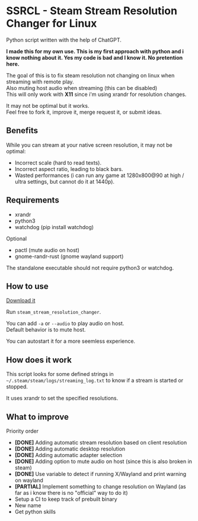 # SSRCL - Steam Stream Resolution Changer for Linux

Python script written with the help of ChatGPT.

**I made this for my own use. This is my first approach with python and i know nothing about it. Yes my code is bad and I know it. No pretention here.**

The goal of this is to fix steam resolution not changing on linux when streaming with remote play.<br/>
Also muting host audio when streaming (this can be disabled)<br/>
This will only work with **X11** since i'm using xrandr for resolution changes.

It may not be optimal but it works.<br/>
Feel free to fork it, improve it, merge request it, or submit ideas.

## Benefits

While you can stream at your native screen resolution, it may not be optimal:

- Incorrect scale (hard to read texts).
- Incorrect aspect ratio, leading to black bars.
- Wasted performances (i can run any game at 1280x800@90 at high / ultra settings, but cannot do it at 1440p).

## Requirements

- xrandr
- python3
- watchdog (pip install watchdog)

Optional

- pactl (mute audio on host)
- gnome-randr-rust (gnome wayland support)

The standalone executable should not require python3 or watchdog.

## How to use

[Download it](https://gitlab.com/aethernali.live/ssrcl-steam-stream-resolution-changer-for-linux/-/raw/main/steam_stream_resolution_changer?ref_type=heads&inline=false)

Run `steam_stream_resolution_changer`.

You can add `-a` or `--audio` to play audio on host.<br/>
Default behavior is to mute host.

You can autostart it for a more seemless experience.

## How does it work

This script looks for some defined strings in `~/.steam/steam/logs/streaming_log.txt` to know if a stream is started or stopped.

It uses xrandr to set the specified resolutions.

## What to improve

Priority order

- **[DONE]** Adding automatic stream resolution based on client resolution
- **[DONE]** Adding automatic desktop resolution
- **[DONE]** Adding automatic adapter selection
- **[DONE]** Adding option to mute audio on host (since this is also broken in steam)
- **[DONE]** Use variable to detect if running X/Wayland and print warning on wayland
- **[PARTIAL]** Implement something to change resolution on Wayland (as far as i know there is no "official" way to do it)
- Setup a CI to keep track of prebuilt binary
- New name
- Get python skills
